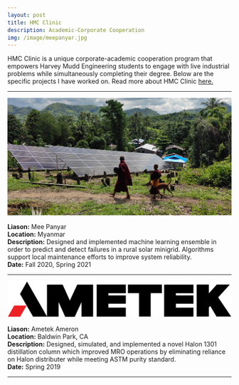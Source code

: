 ```yaml
---
layout: post
title: HMC Clinic
description: Academic-Corporate Cooperation
img: /image/meepanyar.jpg
---
```



HMC Clinic is a unique corporate-academic cooperation program that empowers Harvey Mudd Engineering students to engage with live industrial problems while simultaneously completing their degree. Below are the specific projects I have worked on. Read more about HMC Clinic [here.](https://www.hmc.edu/clinic/)

---

<img src="/image/meepanyar2.jpg">

**Liason:** Mee Panyar  
**Location:** Myanmar  
**Description:** Designed and implemented machine learning ensemble in order to predict and detect failures in a rural solar minigrid. Algorithms support local maintenance efforts to improve system reliability.  
**Date:** Fall 2020, Spring 2021

---
<img src="/image/ameteklogo.png">

**Liason:** Ametek Ameron  
**Location:** Baldwin Park, CA  
**Description:** Designed, simulated, and implemented a novel Halon 1301 distillation column which improved MRO operations by eliminating reliance on Halon distributer while meeting ASTM purity standard.  
**Date:** Spring 2019

---